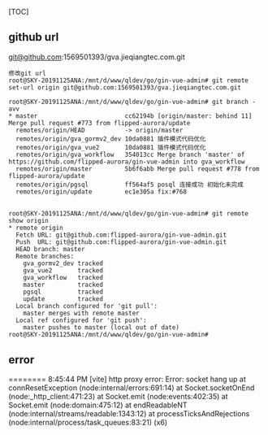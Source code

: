 [TOC]

## github url
git@github.com:1569501393/gva.jieqiangtec.com.git

```shell
修改git url
root@SKY-20191125ANA:/mnt/d/www/qldev/go/gin-vue-admin# git remote set-url origin git@github.com:1569501393/gva.jieqiangtec.com.git

root@SKY-20191125ANA:/mnt/d/www/qldev/go/gin-vue-admin# git branch -avv
* master                        cc62194b [origin/master: behind 11] Merge pull request #773 from flipped-aurora/update
  remotes/origin/HEAD           -> origin/master
  remotes/origin/gva_gormv2_dev 10da0881 插件模式代码优化
  remotes/origin/gva_vue2       10da0881 插件模式代码优化
  remotes/origin/gva_workflow   354013cc Merge branch 'master' of https://github.com/flipped-aurora/gin-vue-admin into gva_workflow
  remotes/origin/master         5b6f6abb Merge pull request #778 from flipped-aurora/update
  remotes/origin/pgsql          ff564af5 posql 连接成功 初始化未完成
  remotes/origin/update         ec1e305a fix:#768

```

## 
```shell
root@SKY-20191125ANA:/mnt/d/www/qldev/go/gin-vue-admin# git remote show origin
* remote origin
  Fetch URL: git@github.com:flipped-aurora/gin-vue-admin.git
  Push  URL: git@github.com:flipped-aurora/gin-vue-admin.git
  HEAD branch: master
  Remote branches:
    gva_gormv2_dev tracked
    gva_vue2       tracked
    gva_workflow   tracked
    master         tracked
    pgsql          tracked
    update         tracked
  Local branch configured for 'git pull':
    master merges with remote master
  Local ref configured for 'git push':
    master pushes to master (local out of date)
root@SKY-20191125ANA:/mnt/d/www/qldev/go/gin-vue-admin#
```


## error
========
8:45:44 PM [vite] http proxy error:
Error: socket hang up
at connResetException (node:internal/errors:691:14)
at Socket.socketOnEnd (node:_http_client:471:23)
at Socket.emit (node:events:402:35)
at Socket.emit (node:domain:475:12)
at endReadableNT (node:internal/streams/readable:1343:12)
at processTicksAndRejections (node:internal/process/task_queues:83:21) (x6)
